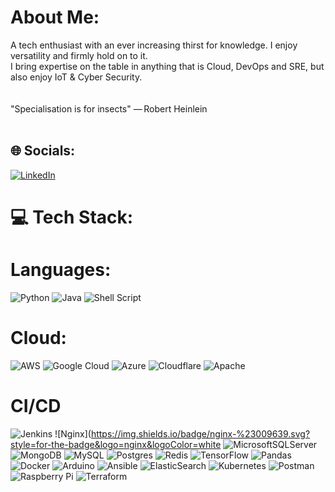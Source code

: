# About Me:
A tech enthusiast with an ever increasing thirst for knowledge. I enjoy versatility and firmly hold on to it.<br>I bring expertise on the table in anything that is Cloud, DevOps and SRE, but also enjoy IoT & Cyber Security.<br><br><br>"Specialisation is for insects" — Robert Heinlein <br><br>


## 🌐 Socials:
[![LinkedIn](https://img.shields.io/badge/LinkedIn-%230077B5.svg?logo=linkedin&logoColor=white)](https://linkedin.com/in/https://www.linkedin.com/in/mgd-01b439163/) 

# 💻 Tech Stack:

# Languages: 
![Python](https://img.shields.io/badge/python-3670A0?style=for-the-badge&logo=python&logoColor=ffdd54) ![Java](https://img.shields.io/badge/java-%23ED8B00.svg?style=for-the-badge&logo=java&logoColor=white) ![Shell Script](https://img.shields.io/badge/shell_script-%23121011.svg?style=for-the-badge&logo=gnu-bash&logoColor=white)
# Cloud: 
![AWS](https://img.shields.io/badge/AWS-%23FF9900.svg?style=for-the-badge&logo=amazon-aws&logoColor=white) ![Google Cloud](https://img.shields.io/badge/Google%20Cloud-%234285F4.svg?style=for-the-badge&logo=google-cloud&logoColor=white) ![Azure](https://img.shields.io/badge/azure-%230072C6.svg?style=for-the-badge&logo=azure-devops&logoColor=white) ![Cloudflare](https://img.shields.io/badge/Cloudflare-F38020?style=for-the-badge&logo=Cloudflare&logoColor=white) ![Apache](https://img.shields.io/badge/apache-%23D42029.svg?style=for-the-badge&logo=apache&logoColor=white) 
# CI/CD 
![Jenkins](https://img.shields.io/badge/jenkins-%232C5263.svg?style=for-the-badge&logo=jenkins&logoColor=white) ![Nginx](https://img.shields.io/badge/nginx-%23009639.svg?style=for-the-badge&logo=nginx&logoColor=white
![MicrosoftSQLServer](https://img.shields.io/badge/Microsoft%20SQL%20Sever-CC2927?style=for-the-badge&logo=microsoft%20sql%20server&logoColor=white) ![MongoDB](https://img.shields.io/badge/MongoDB-%234ea94b.svg?style=for-the-badge&logo=mongodb&logoColor=white) ![MySQL](https://img.shields.io/badge/mysql-%2300f.svg?style=for-the-badge&logo=mysql&logoColor=white) ![Postgres](https://img.shields.io/badge/postgres-%23316192.svg?style=for-the-badge&logo=postgresql&logoColor=white) ![Redis](https://img.shields.io/badge/redis-%23DD0031.svg?style=for-the-badge&logo=redis&logoColor=white) ![TensorFlow](https://img.shields.io/badge/TensorFlow-%23FF6F00.svg?style=for-the-badge&logo=TensorFlow&logoColor=white) ![Pandas](https://img.shields.io/badge/pandas-%23150458.svg?style=for-the-badge&logo=pandas&logoColor=white) ![Docker](https://img.shields.io/badge/docker-%230db7ed.svg?style=for-the-badge&logo=docker&logoColor=white) ![Arduino](https://img.shields.io/badge/-Arduino-00979D?style=for-the-badge&logo=Arduino&logoColor=white) ![Ansible](https://img.shields.io/badge/ansible-%231A1918.svg?style=for-the-badge&logo=ansible&logoColor=white) ![ElasticSearch](https://img.shields.io/badge/-ElasticSearch-005571?style=for-the-badge&logo=elasticsearch) ![Kubernetes](https://img.shields.io/badge/kubernetes-%23326ce5.svg?style=for-the-badge&logo=kubernetes&logoColor=white) ![Postman](https://img.shields.io/badge/Postman-FF6C37?style=for-the-badge&logo=postman&logoColor=white) ![Raspberry Pi](https://img.shields.io/badge/-RaspberryPi-C51A4A?style=for-the-badge&logo=Raspberry-Pi) ![Terraform](https://img.shields.io/badge/terraform-%235835CC.svg?style=for-the-badge&logo=terraform&logoColor=white)

